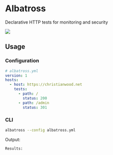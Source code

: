 # Albatross

Declarative HTTP tests for monitoring and security

![](https://github.com/cwood821/albatross/workflows/Build/badge.svg)

## Usage

### Configuration
```yaml
# albatross.yml
version: 1
hosts: 
  - host: https://christianwood.net
    tests:
      - path: /
        status: 200 
      - path: /admin
        status: 301 
```

### CLI
```bash
albatross --config albatross.yml 
```
Output:
```
Results:

```
